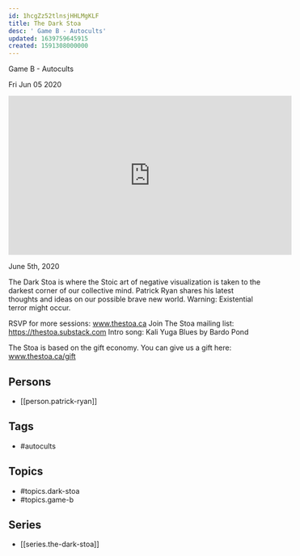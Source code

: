 ```yaml
---
id: 1hcgZz52tlnsjHHLMgKLF
title: The Dark Stoa
desc: ' Game B - Autocults'
updated: 1639759645915
created: 1591308000000
---
```



 Game B - Autocults

Fri Jun 05 2020

<iframe width="560" height="315" src="https://www.youtube.com/embed/630qu6u7JN4" title="The Dark Stoa: Game B - Autocults w/ Patrick Ryan" frameborder="0" allow="accelerometer; autoplay; clipboard-write; encrypted-media; gyroscope; picture-in-picture" allowfullscreen ></iframe>

June 5th, 2020

The Dark Stoa is where the Stoic art of negative visualization is taken to the darkest corner of our collective mind. Patrick Ryan shares his latest thoughts and ideas on our possible brave new world. Warning: Existential terror might occur.

RSVP for more sessions: www.thestoa.ca
Join The Stoa mailing list: https://thestoa.substack.com
Intro song: Kali Yuga Blues by Bardo Pond

The Stoa is based on the gift economy. You can give us a gift here: www.thestoa.ca/gift

## Persons

- [[person.patrick-ryan]]

## Tags

- #autocults

## Topics

- #topics.dark-stoa
- #topics.game-b

## Series

- [[series.the-dark-stoa]]

